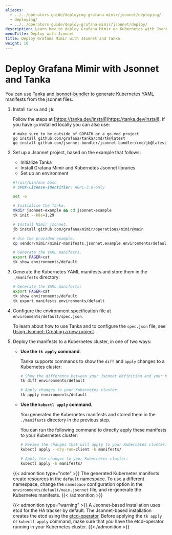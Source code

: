 ```yaml
---
aliases:
  - ../../operators-guide/deploying-grafana-mimir/jsonnet/deploying/
  - deploying/
  - ../../operators-guide/deploy-grafana-mimir/jsonnet/deploy/
description: Learn how to deploy Grafana Mimir on Kubernetes with Jsonnet and Tanka.
menuTitle: Deploy with Jsonnet
title: Deploy Grafana Mimir with Jsonnet and Tanka
weight: 10
---
```


# Deploy Grafana Mimir with Jsonnet and Tanka

You can use [Tanka](https://tanka.dev/) and [jsonnet-bundler](https://github.com/jsonnet-bundler/jsonnet-bundler) to generate Kubernetes YAML manifests from the jsonnet files.

1. Install `tanka` and `jb`:

   Follow the steps at [https://tanka.dev/install](https://tanka.dev/install). If you have `go` installed locally you can also use:

   ```console
   # make sure to be outside of GOPATH or a go.mod project
   go install github.com/grafana/tanka/cmd/tk@latest
   go install github.com/jsonnet-bundler/jsonnet-bundler/cmd/jb@latest
   ```

1. Set up a Jsonnet project, based on the example that follows:

   - Initialize Tanka
   - Install Grafana Mimir and Kubernetes Jsonnet libraries
   - Set up an environment

   <!-- prettier-ignore-start -->

   [embedmd]: # "../../../../../../operations/mimir/getting-started.sh"

   ```sh
   #!/usr/bin/env bash
   # SPDX-License-Identifier: AGPL-3.0-only

   set -e

   # Initialise the Tanka.
   mkdir jsonnet-example && cd jsonnet-example
   tk init --k8s=1.29

   # Install Mimir jsonnet.
   jb install github.com/grafana/mimir/operations/mimir@main

   # Use the provided example.
   cp vendor/mimir/mimir-manifests.jsonnet.example environments/default/main.jsonnet

   # Generate the YAML manifests.
   export PAGER=cat
   tk show environments/default
   ```

   <!-- prettier-ignore-end -->

1. Generate the Kubernetes YAML manifests and store them in the `./manifests` directory:

   <!-- prettier-ignore-start -->

   ```sh
   # Generate the YAML manifests:
   export PAGER=cat
   tk show environments/default
   tk export manifests environments/default
   ```

   <!-- prettier-ignore-end -->

1. Configure the environment specification file at `environments/default/spec.json`.

   To learn about how to use Tanka and to configure the `spec.json` file, see [Using Jsonnet: Creating a new project](https://tanka.dev/tutorial/jsonnet).

1. Deploy the manifests to a Kubernetes cluster, in one of two ways:

   - **Use the `tk apply` command**.

     Tanka supports commands to show the `diff` and `apply` changes to a Kubernetes cluster:

     ```sh
     # Show the difference between your Jsonnet definition and your Kubernetes cluster:
     tk diff environments/default

     # Apply changes to your Kubernetes cluster:
     tk apply environments/default
     ```

   - **Use the `kubectl apply` command**.

     You generated the Kubernetes manifests and stored them in the `./manifests` directory in the previous step.

     You can run the following command to directly apply these manifests to your Kubernetes cluster:

     ```sh
     # Review the changes that will apply to your Kubernetes cluster:
     kubectl apply --dry-run=client -k manifests/

     # Apply the changes to your Kubernetes cluster:
     kubectl apply -k manifests/
     ```

   {{< admonition type="note" >}}
   The generated Kubernetes manifests create resources in the `default` namespace.
   To use a different namespace, change the `namespace` configuration option in the `environments/default/main.jsonnet` file, and re-generate the Kubernetes manifests.
   {{< /admonition >}}

   {{< admonition type="warning" >}}
   A Jsonnet-based installation uses etcd for the HA tracker by default.
   The Jsonnet-based installation creates the etcd using the [etcd-operator](https://github.com/coreos/etcd-operator).
   Before applying the `tk apply` or `kubectl apply` command, make sure that you have the etcd-operator running in your Kubernetes cluster.
   {{< /admonition >}}
